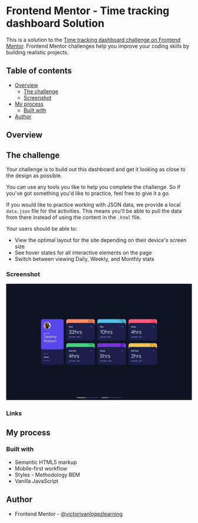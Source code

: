 # Frontend Mentor - Time tracking dashboard Solution

This is a solution to the [Time tracking dashboard challenge on Frontend Mentor](https://www.frontendmentor.io/challenges/time-tracking-dashboard-UIQ7167Jw). Frontend Mentor challenges help you improve your coding skills by building realistic projects. 

## Table of contents

- [Overview](#overview)
  - [The challenge](#the-challenge)
  - [Screenshot](#screenshot)
- [My process](#my-process)
  - [Built with](#built-with)
- [Author](#author)

## Overview

## The challenge

Your challenge is to build out this dashboard and get it looking as close to the design as possible.

You can use any tools you like to help you complete the challenge. So if you've got something you'd like to practice, feel free to give it a go.

If you would like to practice working with JSON data, we provide a local `data.json` file for the activities. This means you'll be able to pull the data from there instead of using the content in the `.html` file.

Your users should be able to:

- View the optimal layout for the site depending on their device's screen size
- See hover states for all interactive elements on the page
- Switch between viewing Daily, Weekly, and Monthly stats

### Screenshot

![Advice generator app desktop](./screenshot.jpeg)

### Links

<!-- - Solution URL: [frontendmentor.io/victorivanlopezlearning](https://www.frontendmentor.io/solutions/advice-generator-app-vanilla-css-javascript-api-QVboo_kp0v)
- Live Site URL: [victorivanlopez/advice-generator-app/](https://victorivanlopezlearning.github.io/advice-generator-app/) -->

## My process

### Built with

- Semantic HTML5 markup
- Mobile-first workflow
- Styles - Methodology BEM
- Vanilla JavaScript

## Author

- Frontend Mentor - [@victorivanlopezlearning](https://www.frontendmentor.io/profile/victorivanlopezlearning)